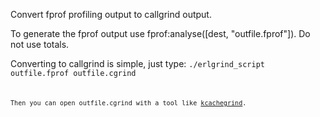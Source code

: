 [kcachegrind]: http://kcachegrind.sourceforge.net/html/Home.html

Convert fprof profiling output to callgrind output.

To generate the fprof output use fprof:analyse([dest, "outfile.fprof"]). Do not use totals.

Converting to callgrind is simple, just type:
<code>./erlgrind_script outfile.fprof outfile.cgrind<code>

Then you can open outfile.cgrind with a tool like [kcachegrind][].
